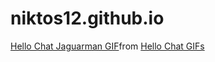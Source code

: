 # niktos12.github.io
<div class="tenor-gif-embed" data-postid="25469676" data-share-method="host" data-aspect-ratio="0.6375" data-width="100%"><a href="https://tenor.com/view/hello-chat-hello-jaguarman-fate-anime-gif-25469676">Hello Chat Jaguarman GIF</a>from <a href="https://tenor.com/search/hello+chat-gifs">Hello Chat GIFs</a></div> <script type="text/javascript" async src="https://tenor.com/embed.js"></script>
